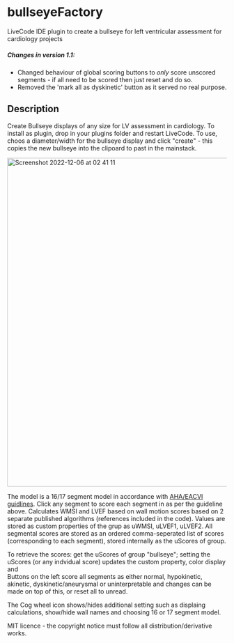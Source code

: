 # bullseyeFactory
LiveCode IDE plugin  to create a bullseye for left ventricular assessment for cardiology projects


##### Changes in version 1.1: 
- Changed behaviour of global scoring buttons to *only* score unscored segments - if all need to be scored then just reset and do so.
- Removed the 'mark all as dyskinetic' button as it served no real purpose.

## Description
Create Bullseye displays of any size for LV assessment in cardiology. 
To install as plugin, drop in your plugins folder and restart LiveCode. To use, choos a diameter/width for the bullseye display and click "create" - this copies the new bullseye into the clipoard to past in the mainstack.

<img width="755" alt="Screenshot 2022-12-06 at 02 41 11" src="https://user-images.githubusercontent.com/5677273/205797579-83fe3157-f6ae-474e-b4ca-71ae8c351211.png">

The model is a 16/17 segment model in accordance with [AHA/EACVI guidlines](https://asecho.org/wp-content/uploads/2015/01/ChamberQuantification2015.pdf).
Click any segment to score each segment in as per the guideline above.
Calculates WMSI and LVEF based on wall motion scores based on 2 separate published algorithms (references included in the code). Values are stored as custom properties of the grup as uWMSI, uLVEF1, uLVEF2. All segmental scores are stored as an ordered comma-seperated list of scores (corresponding to each segment), stored internally as the uScores of group.

To retrieve the scores: get the uScores of group "bullseye"; setting the uScores (or any indvidual score) updates the custom property, color display and  
Buttons on the left score all segments as either normal, hypokinetic, akinetic, dyskinetic/aneurysmal or uninterpretable and changes can be made on top of this, or reset all to unread.

The Cog wheel icon shows/hides additional setting such as displaing calculations, show/hide wall names and choosing 16 or 17 segment model.

MIT licence - the copyright notice must follow all distribution/derivative works.
